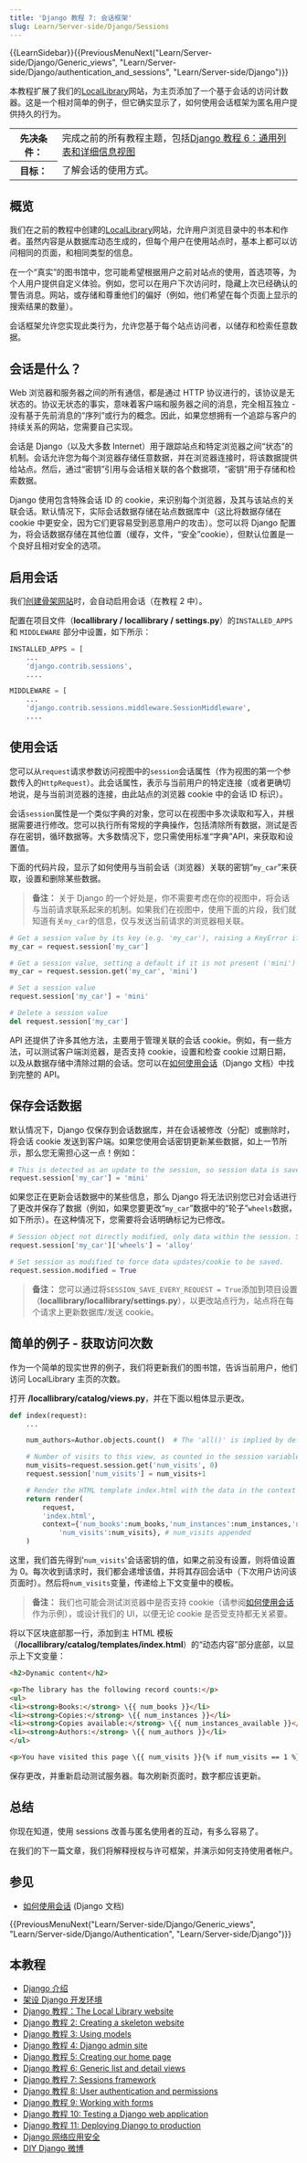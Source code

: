 ```yaml
---
title: 'Django 教程 7: 会话框架'
slug: Learn/Server-side/Django/Sessions
---
```

{{LearnSidebar}}{{PreviousMenuNext("Learn/Server-side/Django/Generic_views", "Learn/Server-side/Django/authentication_and_sessions", "Learn/Server-side/Django")}}

本教程扩展了我们的[LocalLibrary](/zh-CN/docs/Learn/Server-side/Django/Tutorial_local_library_website)网站，为主页添加了一个基于会话的访问计数器。这是一个相对简单的例子，但它确实显示了，如何使用会话框架为匿名用户提供持久的行为。

<table class="learn-box standard-table">
  <tbody>
    <tr>
      <th scope="row">先决条件：</th>
      <td>
        完成之前的所有教程主题，包括<a
          href="/zh-CN/docs/Learn/Server-side/Django/Generic_views"
          >Django 教程 6：通用列表和详细信息视图</a
        >
      </td>
    </tr>
    <tr>
      <th scope="row">目标：</th>
      <td>了解会话的使用方式。</td>
    </tr>
  </tbody>
</table>

## 概览

我们在之前的教程中创建的[LocalLibrary](/zh-CN/docs/Learn/Server-side/Django/Tutorial_local_library_website)网站，允许用户浏览目录中的书本和作者。虽然内容是从数据库动态生成的，但每个用户在使用站点时，基本上都可以访问相同的页面，和相同类型的信息。

在一个“真实”的图书馆中，您可能希望根据用户之前对站点的使用，首选项等，为个人用户提供自定义体验。例如，您可以在用户下次访问时，隐藏上次已经确认的警告消息。网站，或存储和尊重他们的偏好（例如，他们希望在每个页面上显示的搜索结果的数量）。

会话框架允许您实现此类行为，允许您基于每个站点访问者，以储存和检索任意数据。

## 会话是什么？

Web 浏览器和服务器之间的所有通信，都是通过 HTTP 协议进行的，该协议是无状态的。协议无状态的事实，意味着客户端和服务器之间的消息，完全相互独立 - 没有基于先前消息的“序列”或行为的概念。因此，如果您想拥有一个追踪与客户的持续关系的网站，您需要自己实现。

会话是 Django（以及大多数 Internet）用于跟踪站点和特定浏览器之间“状态”的机制。会话允许您为每个浏览器存储任意数据，并在浏览器连接时，将该数据提供给站点。然后，通过“密钥”引用与会话相关联的各个数据项，“密钥”用于存储和检索数据。

Django 使用包含特殊会话 ID 的 cookie，来识别每个浏览器，及其与该站点的关联会话。默认情况下，实际会话数据存储在站点数据库中（这比将数据存储在 cookie 中更安全，因为它们更容易受到恶意用户的攻击）。您可以将 Django 配置为，将会话数据存储在其他位置（缓存，文件，“安全”cookie），但默认位置是一个良好且相对安全的选项。

## 启用会话

我们[创建骨架网站](/zh-CN/docs/Learn/Server-side/Django/skeleton_website)时，会自动启用会话（在教程 2 中）。

配置在项目文件（**locallibrary / locallibrary / settings.py**）的`INSTALLED_APPS` 和 `MIDDLEWARE` 部分中设置，如下所示：

```python
INSTALLED_APPS = [
    ...
    'django.contrib.sessions',
    ....

MIDDLEWARE = [
    ...
    'django.contrib.sessions.middleware.SessionMiddleware',
    ....
```

## 使用会话

您可以从`request`请求参数访问视图中的`session`会话属性（作为视图的第一个参数传入的`HttpRequest`）。此会话属性，表示与当前用户的特定连接（或者更确切地说，是与当前浏览器的连接，由此站点的浏览器 cookie 中的会话 ID 标识）。

会话`session`属性是一个类似字典的对象，您可以在视图中多次读取和写入，并根据需要进行修改。您可以执行所有常规的字典操作，包括清除所有数据，测试是否存在密钥，循环数据等。大多数情况下，您只需使用标准“字典”API，来获取和设置值。

下面的代码片段，显示了如何使用与当前会话（浏览器）关联的密钥“`my_car`”来获取，设置和删除某些数据。

> **备注：** 关于 Django 的一个好处是，你不需要考虑在你的视图中，将会话与当前请求联系起来的机制。如果我们在视图中，使用下面的片段，我们就知道有关`my_car`的信息，仅与发送当前请求的浏览器相关联。

```python
# Get a session value by its key (e.g. 'my_car'), raising a KeyError if the key is not present
my_car = request.session['my_car']

# Get a session value, setting a default if it is not present ('mini')
my_car = request.session.get('my_car', 'mini')

# Set a session value
request.session['my_car'] = 'mini'

# Delete a session value
del request.session['my_car']
```

API 还提供了许多其他方法，主要用于管理关联的会话 cookie。例如，有一些方法，可以测试客户端浏览器，是否支持 cookie，设置和检查 cookie 过期日期，以及从数据存储中清除过期的会话。您可以在[如何使用会话](https://docs.djangoproject.com/en/2.0/topics/http/sessions/)（Django 文档）中找到完整的 API。

## 保存会话数据

默认情况下，Django 仅保存到会话数据库，并在会话被修改（分配）或删除时，将会话 cookie 发送到客户端。如果您使用会话密钥更新某些数据，如上一节所示，那么您无需担心这一点！例如：

```python
# This is detected as an update to the session, so session data is saved.
request.session['my_car'] = 'mini'
```

如果您正在更新会话数据中的某些信息，那么 Django 将无法识别您已对会话进行了更改并保存了数据（例如，如果您要更改“`my_car`”数据中的“轮子”`wheels`数据，如下所示）。在这种情况下，您需要将会话明确标记为已修改。

```python
# Session object not directly modified, only data within the session. Session changes not saved!
request.session['my_car']['wheels'] = 'alloy'

# Set session as modified to force data updates/cookie to be saved.
request.session.modified = True
```

> **备注：** 您可以通过将`SESSION_SAVE_EVERY_REQUEST = True`添加到项目设置（**locallibrary/locallibrary/settings.py**），以更改站点行为，站点将在每个请求上更新数据库/发送 cookie。

## 简单的例子 - 获取访问次数

作为一个简单的现实世界的例子，我们将更新我们的图书馆，告诉当前用户，他们访问 LocalLibrary 主页的次数。

打开 **/locallibrary/catalog/views.py**，并在下面以粗体显示更改。

```python
def index(request):
    ...

    num_authors=Author.objects.count()  # The 'all()' is implied by default.

    # Number of visits to this view, as counted in the session variable.
    num_visits=request.session.get('num_visits', 0)
    request.session['num_visits'] = num_visits+1

    # Render the HTML template index.html with the data in the context variable.
    return render(
        request,
        'index.html',
        context={'num_books':num_books,'num_instances':num_instances,'num_instances_available':num_instances_available,'num_authors':num_authors,
            'num_visits':num_visits}, # num_visits appended
    )
```

这里，我们首先得到'`num_visits`'会话密钥的值，如果之前没有设置，则将值设置为 0。每次收到请求时，我们都会递增该值，并将其存回会话中（下次用户访问该页面时）。然后将`num_visits`变量，传递给上下文变量中的模板。

> **备注：** 我们也可能会测试浏览器中是否支持 cookie（请参阅[如何使用会话](https://docs.djangoproject.com/en/2.0/topics/http/sessions/)作为示例），或设计我们的 UI，以便无论 cookie 是否受支持都无关紧要。

将以下区块底部那一行，添加到主 HTML 模板（**/locallibrary/catalog/templates/index.html**）的“动态内容”部分底部，以显示上下文变量：

```html
<h2>Dynamic content</h2>

<p>The library has the following record counts:</p>
<ul>
<li><strong>Books:</strong> \{{ num_books }}</li>
<li><strong>Copies:</strong> \{{ num_instances }}</li>
<li><strong>Copies available:</strong> \{{ num_instances_available }}</li>
<li><strong>Authors:</strong> \{{ num_authors }}</li>
</ul>

<p>You have visited this page \{{ num_visits }}{% if num_visits == 1 %} time{% else %} times{% endif %}.</p>
```

保存更改，并重新启动测试服务器。每次刷新页面时，数字都应该更新。

## 总结

你现在知道，使用 sessions 改善与匿名使用者的互动，有多么容易了。

在我们的下一篇文章，我们将解释授权与许可框架，并演示如何支持使用者帐户。

## 参见

- [如何使用会话](https://docs.djangoproject.com/en/2.0/topics/http/sessions/) (Django 文档)

{{PreviousMenuNext("Learn/Server-side/Django/Generic_views", "Learn/Server-side/Django/Authentication", "Learn/Server-side/Django")}}

## 本教程

- [Django 介绍](/zh-CN/docs/Learn/Server-side/Django/Introduction)
- [架设 Django 开发环境](/zh-CN/docs/Learn/Server-side/Django/development_environment)
- [Django 教程：The Local Library website](/zh-CN/docs/Learn/Server-side/Django/Tutorial_local_library_website)
- [Django 教程 2: Creating a skeleton website](/zh-CN/docs/Learn/Server-side/Django/skeleton_website)
- [Django 教程 3: Using models](/zh-CN/docs/Learn/Server-side/Django/Models)
- [Django 教程 4: Django admin site](/zh-CN/docs/Learn/Server-side/Django/Admin_site)
- [Django 教程 5: Creating our home page](/zh-CN/docs/Learn/Server-side/Django/Home_page)
- [Django 教程 6: Generic list and detail views](/zh-CN/docs/Learn/Server-side/Django/Generic_views)
- [Django 教程 7: Sessions framework](/zh-CN/docs/Learn/Server-side/Django/Sessions)
- [Django 教程 8: User authentication and permissions](/zh-CN/docs/Learn/Server-side/Django/Authentication)
- [Django 教程 9: Working with forms](/zh-CN/docs/Learn/Server-side/Django/Forms)
- [Django 教程 10: Testing a Django web application](/zh-CN/docs/Learn/Server-side/Django/Testing)
- [Django 教程 11: Deploying Django to production](/zh-CN/docs/Learn/Server-side/Django/Deployment)
- [Django 网络应用安全](/zh-CN/docs/Learn/Server-side/Django/web_application_security)
- [DIY Django 微博](/zh-CN/docs/Learn/Server-side/Django/django_assessment_blog)
